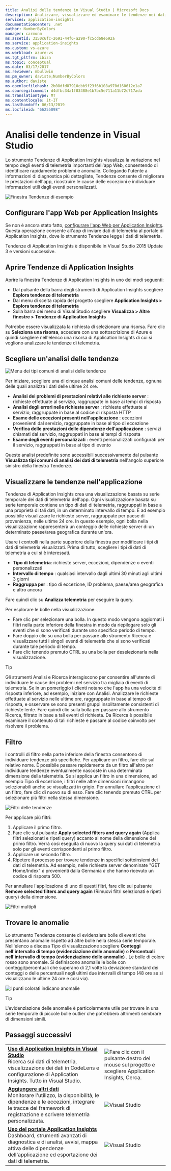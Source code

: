 ```yaml
---
title: Analisi delle tendenze in Visual Studio | Microsoft Docs
description: Analizzare, visualizzare ed esaminare le tendenze nei dati di telemetria di Application Insights in Visual Studio.
services: application-insights
documentationcenter: .net
author: NumberByColors
manager: carmonm
ms.assetid: 3150c6fc-2691-44f6-a290-fc5cd68e692a
ms.service: application-insights
ms.custom: vs-azure
ms.workload: azure-vs
ms.tgt_pltfrm: ibiza
ms.topic: conceptual
ms.date: 03/17/2017
ms.reviewer: mbullwin
ms.pm_owner: daviste;NumberByColors
ms.author: daviste
ms.openlocfilehash: 2b08dfd87910cbb9f23f6b108a970d160612e1a7
ms.sourcegitcommit: d4dfbc34a1f03488e1b7bc5e711a11b72c717ada
ms.translationtype: MT
ms.contentlocale: it-IT
ms.lasthandoff: 06/13/2019
ms.locfileid: "66255898"
---
```

# <a name="analyzing-trends-in-visual-studio"></a>Analisi delle tendenze in Visual Studio
Lo strumento Tendenze di Application Insights visualizza la variazione nel tempo degli eventi di telemetria importanti dell'app Web, consentendo di identificare rapidamente problemi e anomalie. Collegando l'utente a informazioni di diagnostica più dettagliate, Tendenze consente di migliorare le prestazioni dell'app, ricostruire le cause delle eccezioni e individuare informazioni utili dagli eventi personalizzati.

![Finestra Tendenze di esempio](./media/visual-studio-trends/app-insights-trends-hero-750.png)

## <a name="configure-your-web-app-for-application-insights"></a>Configurare l'app Web per Application Insights

Se non è ancora stato fatto, [configurare l'app Web per Application Insights](../../azure-monitor/app/app-insights-overview.md). Questa operazione consente all'app di inviare dati di telemetria al portale di Application Insights, dove lo strumento Tendenze legge i dati di telemetria.

Tendenze di Application Insights è disponibile in Visual Studio 2015 Update 3 e versioni successive.

## <a name="open-application-insights-trends"></a>Aprire Tendenze di Application Insights
Aprire la finestra Tendenze di Application Insights in uno dei modi seguenti:

* Dal pulsante della barra degli strumenti di Application Insights scegliere **Esplora tendenze di telemetria**
* Dal menu di scelta rapida del progetto scegliere **Application Insights > Esplora tendenze di telemetria**
* Sulla barra dei menu di Visual Studio scegliere **Visualizza > Altre finestre > Tendenze di Application Insights**

Potrebbe essere visualizzata la richiesta di selezionare una risorsa. Fare clic su **Seleziona una risorsa**, accedere con una sottoscrizione di Azure e quindi scegliere nell'elenco una risorsa di Application Insights di cui si vogliono analizzare le tendenze di telemetria.

## <a name="choose-a-trend-analysis"></a>Scegliere un'analisi delle tendenze
![Menu dei tipi comuni di analisi delle tendenze](./media/visual-studio-trends/app-insights-trends-1-750.png)

Per iniziare, scegliere una di cinque analisi comuni delle tendenze, ognuna delle quali analizza i dati delle ultime 24 ore.

* **Analisi dei problemi di prestazioni relativi alle richieste server** : richieste effettuate al servizio, raggruppate in base ai tempi di risposta
* **Analisi degli errori nelle richieste server** : richieste effettuate al servizio, raggruppate in base al codice di risposta HTTP
* **Esame delle eccezioni presenti nell'applicazione** : eccezioni provenienti dal servizio, raggruppate in base al tipo di eccezione
* **Verifica delle prestazioni delle dipendenze dell'applicazione** : servizi chiamati dal servizio, raggruppati in base ai tempi di risposta
* **Esame degli eventi personalizzati** : eventi personalizzati configurati per il servizio, raggruppati in base al tipo di evento

Queste analisi predefinite sono accessibili successivamente dal pulsante **Visualizza tipi comuni di analisi dei dati di telemetria** nell'angolo superiore sinistro della finestra Tendenze.

## <a name="visualize-trends-in-your-application"></a>Visualizzare le tendenze nell'applicazione
Tendenze di Application Insights crea una visualizzazione basata su serie temporale dei dati di telemetria dell'app. Ogni visualizzazione basata su serie temporale contiene un tipo di dati di telemetria, raggruppati in base a una proprietà di tali dati, in un determinato intervallo di tempo. È ad esempio possibile visualizzare le richieste server, raggruppate per paese di provenienza, nelle ultime 24 ore. In questo esempio, ogni bolla nella visualizzazione rappresenterà un conteggio delle richieste server di un determinato paese/area geografica durante un'ora.

Usare i controlli nella parte superiore della finestra per modificare i tipi di dati di telemetria visualizzati. Prima di tutto, scegliere i tipi di dati di telemetria a cui si è interessati.

* **Tipo di telemetria**: richieste server, eccezioni, dipendenze o eventi personalizzati
* **Intervallo di tempo** : qualsiasi intervallo dagli ultimi 30 minuti agli ultimi 3 giorni
* **Raggruppa per** : tipo di eccezione, ID problema, paese/area geografica e altro ancora

Fare quindi clic su **Analizza telemetria** per eseguire la query.

Per esplorare le bolle nella visualizzazione:

* Fare clic per selezionare una bolla. In questo modo vengono aggiornati i filtri nella parte inferiore della finestra in modo da riepilogare solo gli eventi che si sono verificati durante uno specifico periodo di tempo.
* Fare doppio clic su una bolla per passare allo strumento Ricerca e visualizzare tutti i singoli eventi di telemetria che si sono verificati durante tale periodo di tempo.
* Fare clic tenendo premuto CTRL su una bolla per deselezionarla nella visualizzazione.

> [!TIP]
> Gli strumenti Analisi e Ricerca interagiscono per consentire all'utente di individuare le cause dei problemi nel servizio tra migliaia di eventi di telemetria. Se in un pomeriggio i clienti notano che l'app ha una velocità di risposta inferiore, ad esempio, iniziare con Analisi. Analizzare le richieste effettuate al servizio nelle ultime ore, raggruppate in base al tempo di risposta, e osservare se sono presenti gruppi insolitamente consistenti di richieste lente. Fare quindi clic sulla bolla per passare allo strumento Ricerca, filtrato in base a tali eventi di richiesta. Da Ricerca è possibile esaminare il contenuto di tali richieste e passare al codice coinvolto per risolvere il problema.
> 
> 

## <a name="filter"></a>Filtro
I controlli di filtro nella parte inferiore della finestra consentono di individuare tendenze più specifiche. Per applicare un filtro, fare clic sul relativo nome. È possibile passare rapidamente da un filtro all'altro per individuare tendenze eventualmente nascoste in una determinata dimensione della telemetria. Se si applica un filtro in una dimensione, ad esempio Tipo di eccezione, i filtri nelle altre dimensioni rimangono selezionabili anche se visualizzati in grigio. Per annullare l'applicazione di un filtro, fare clic di nuovo su di esso. Fare clic tenendo premuto CTRL per selezionare più filtri nella stessa dimensione.

![Filtri delle tendenze](./media/visual-studio-trends/TrendsFiltering-750.png)

Per applicare più filtri: 

1. Applicare il primo filtro. 
2. Fare clic sul pulsante **Apply selected filters and query again** (Applica filtri selezionati e ripeti query) accanto al nome della dimensione del primo filtro. Verrà così eseguita di nuovo la query sui dati di telemetria solo per gli eventi corrispondenti al primo filtro. 
3. Applicare un secondo filtro. 
4. Ripetere il processo per trovare tendenze in specifici sottoinsiemi dei dati di telemetria. Ad esempio, nelle richieste server denominate "GET Home/Index" *e* provenienti dalla Germania *e* che hanno ricevuto un codice di risposta 500. 

Per annullare l'applicazione di uno di questi filtri, fare clic sul pulsante **Remove selected filters and query again** (Rimuovi filtri selezionati e ripeti query) della dimensione.

![Filtri multipli](./media/visual-studio-trends/TrendsFiltering2-750.png)

## <a name="find-anomalies"></a>Trovare le anomalie
Lo strumento Tendenze consente di evidenziare bolle di eventi che presentano anomalie rispetto ad altre bolle nella stessa serie temporale. Nell'elenco a discesa Tipo di visualizzazione scegliere **Conteggi nell'intervallo di tempo (evidenziazione delle anomalie)** o **Percentuali nell'intervallo di tempo (evidenziazione delle anomalie)** . Le bolle di colore rosso sono anomale. Si definiscono anomalie le bolle con conteggi/percentuali che superano di 2,1 volte la deviazione standard dei conteggi o delle percentuali negli ultimi due intervalli di tempo (48 ore se si visualizzano le ultime 24 ore e così via).

![I punti colorati indicano anomalie](./media/visual-studio-trends/TrendsAnomalies-750.png)

> [!TIP]
> L'evidenziazione delle anomalie è particolarmente utile per trovare in una serie temporale di piccole bolle outlier che potrebbero altrimenti sembrare di dimensioni simili.  
> 
> 

## <a name="next"></a>Passaggi successivi
|  |  |
| --- | --- |
| **[Uso di Application Insights in Visual Studio](../../azure-monitor/app/visual-studio.md)**<br/>Ricerca sui dati di telemetria, visualizzazione dei dati in CodeLens e configurazione di Application Insights. Tutto in Visual Studio. |![Fare clic con il pulsante destro del mouse sul progetto e scegliere Application Insights, Cerca.](./media/visual-studio-trends/34.png) |
| **[Aggiungere altri dati](../../azure-monitor/app/asp-net-more.md)**<br/>Monitorare l'utilizzo, la disponibilità, le dipendenze e le eccezioni, integrare le tracce dei framework di registrazione e scrivere telemetria personalizzata. |![Visual Studio](./media/visual-studio-trends/64.png) |
| **[Uso del portale Application Insights](../../azure-monitor/app/overview-dashboard.md)**<br/>Dashboard, strumenti avanzati di diagnostica e di analisi, avvisi, mappa attiva delle dipendenze dell'applicazione ed esportazione dei dati di telemetria. |![Visual Studio](./media/visual-studio-trends/62.png) |

